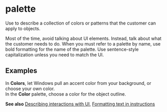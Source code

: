 # palette

Use to describe a collection of colors or patterns that the customer can apply to objects.  

Most of the time, avoid talking about UI elements. Instead, talk about what the customer needs to do. When you must refer to a palette by name, use bold formatting for the name of the palette. Use sentence-style capitalization unless you need to match the UI.  

## Examples

In **Colors**, let Windows pull an accent color from your background, or choose your own color.  
In the **Color** palette, choose a color for the object outline.

**See also** [Describing interactions with UI](~/procedures-instructions/describing-interactions-with-ui.md), [Formatting text in instructions](~/procedures-instructions/formatting-text-in-instructions.md)
